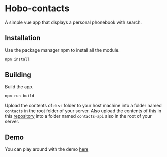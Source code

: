 # Hobo-contacts

A simple vue app that displays a personal phonebook with search.

## Installation

Use the package manager npm to install all the module.

```bash
npm install
```

## Building

Build the app.

```bash
npm run build
```

Upload the contents of `dist` folder to your host machine into a folder named `contacts` in the root folder of your server. Also upload the contents of this in this [repository](https://github.com/grosup/hobo-contacts-api) into a folder named `contacts-api` also in the root of your server.

## Demo

You can play around with the demo [here](https://grosup.cz/demo/contacts)
